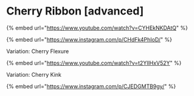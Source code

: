 # Cherry Ribbon \[advanced]

{% embed url="https://www.youtube.com/watch?v=CYHEkNKDAtQ" %}

{% embed url="https://www.instagram.com/p/CHdFk4PhIoD/" %}

Variation: Cherry Flexure

{% embed url="https://www.youtube.com/watch?v=t2YIlHxV52Y" %}

Variation: Cherry Kink

{% embed url="https://www.instagram.com/p/CJEDGMTB9gy/" %}
